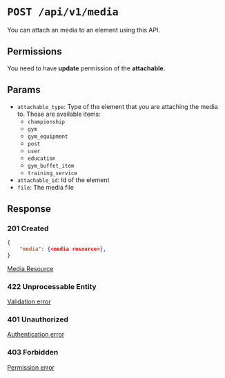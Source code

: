 # `POST /api/v1/media`
You can attach an media to an element using this API.


## Permissions
You need to have **update** permission of the **attachable**.

## Params

- `attachable_type`: Type of the element that you are attaching the media to. These are available items:
  - `championship`
  - `gym`
  - `gym_equipment`
  - `post`
  - `user`
  - `education`
  - `gym_buffet_item`
  - `training_service`
- `attachable_id`: Id of the element
- `file`: The media file

## Response

### 201 Created
```json
{
    "media": {<media resource>},
}
```

[Media Resource](../resources/media.md)

### 422 Unprocessable Entity
[Validation error](../validation-errors.md)

### 401 Unauthorized
[Authentication error](../authentication-errors.md)

### 403 Forbidden
[Permission error](../permission-errors.md)

